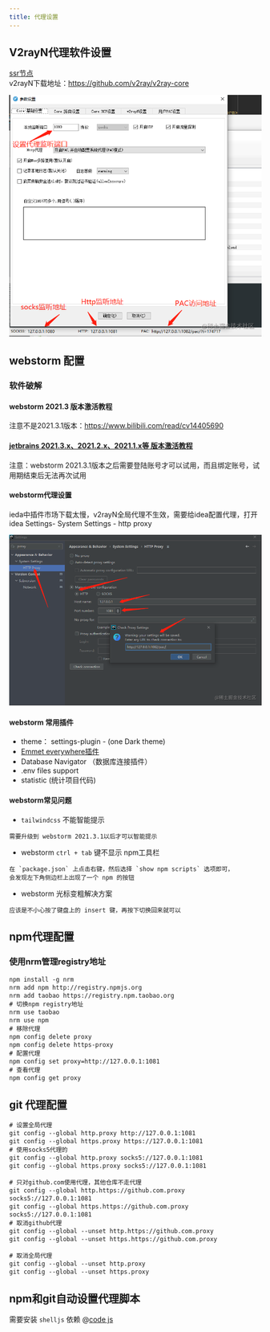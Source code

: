 ```yaml
---
title: 代理设置
---
```


## V2rayN代理软件设置
[ssr节点](https://www.duyaoss.com/) <br>
v2rayN下载地址：<a href='https://github.com/v2ray/v2ray-core'>https://github.com/v2ray/v2ray-core</a> 


![v2rayN端口设置](../images/front-end/v2rayN.png)

## webstorm 配置
### 软件破解
#### webstorm 2021.3 版本激活教程
  注意不是2021.3.1版本：<a href='https://www.bilibili.com/read/cv14405690'>https://www.bilibili.com/read/cv14405690</a>
#### [jetbrains 2021.3.x、2021.2.x、2021.1.x等 版本激活教程](https://www.yuque.com/u12033157/dqgh2a/hc2eba)
  注意：webstorm 2021.3.1版本之后需要登陆账号才可以试用，而且绑定账号，试用期结束后无法再次试用

#### webstorm代理设置
ieda中插件市场下载太慢，v2rayN全局代理不生效，需要给idea配置代理，打开idea Settings- System Settings - http proxy

![webstorm代理设置](../images/front-end/webstormProxy.png)

#### webstorm 常用插件
- theme： settings-plugin - (one Dark theme)
- [Emmet everywhere插件](https://docs.emmet.io/abbreviations/syntax/)
- Database Navigator （数据库连接插件）
- .env files support
- statistic (统计项目代码)
#### webstorm常见问题
- `tailwindcss` 不能智能提示
```text
需要升级到 webstorm 2021.3.1以后才可以智能提示
```
- webstorm `ctrl + tab` 键不显示 npm工具栏
```text
在 `package.json` 上点击右键，然后选择 `show npm scripts` 选项即可，
会发现左下角侧边栏上出现了一个 npm 的按钮
```
- webstorm 光标变粗解决方案
```text
应该是不小心按了键盘上的 insert 键，再按下切换回来就可以
```

## npm代理配置
### 使用nrm管理registry地址
```shell
npm install -g nrm
nrm add npm http://registry.npmjs.org
nrm add taobao https://registry.npm.taobao.org
# 切换npm registry地址
nrm use taobao
nrm use npm
# 移除代理
npm config delete proxy
npm config delete https-proxy
# 配置代理
npm config set proxy=http://127.0.0.1:1081
# 查看代理
npm config get proxy
```

## git 代理配置
```shell
# 设置全局代理
git config --global http.proxy http://127.0.0.1:1081
git config --global https.proxy https://127.0.0.1:1081
# 使用socks5代理的
git config --global http.proxy socks5://127.0.0.1:1081
git config --global https.proxy socks5://127.0.0.1:1081

# 只对github.com使用代理，其他仓库不走代理
git config --global http.https://github.com.proxy socks5://127.0.0.1:1081
git config --global https.https://github.com.proxy socks5://127.0.0.1:1081
# 取消github代理
git config --global --unset http.https://github.com.proxy
git config --global --unset https.https://github.com.proxy

# 取消全局代理
git config --global --unset http.proxy
git config --global --unset https.proxy
```
## npm和git自动设置代理脚本
需要安装 `shelljs` 依赖
@[code js](../_code/front-end/setNpmGitProxy.js)